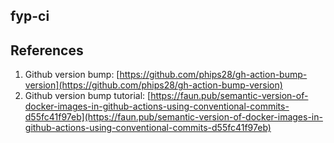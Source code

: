## fyp-ci


## References   
1. Github version bump: [https://github.com/phips28/gh-action-bump-version](https://github.com/phips28/gh-action-bump-version)
2. Github version bump tutorial: [https://faun.pub/semantic-version-of-docker-images-in-github-actions-using-conventional-commits-d55fc41f97eb](https://faun.pub/semantic-version-of-docker-images-in-github-actions-using-conventional-commits-d55fc41f97eb)